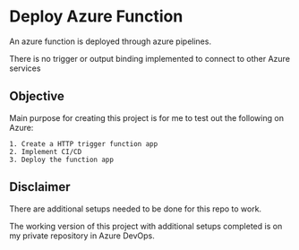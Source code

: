 # Deploy Azure Function
An azure function is deployed through azure pipelines.

There is no trigger or output binding implemented to connect to other Azure services

## Objective
Main purpose for creating this project is for me to test out the following on Azure:
```
1. Create a HTTP trigger function app
2. Implement CI/CD
3. Deploy the function app
```

## Disclaimer
There are additional setups needed to be done for this repo to work.  

The working version of this project with additional setups completed is on my private repository in Azure DevOps.
